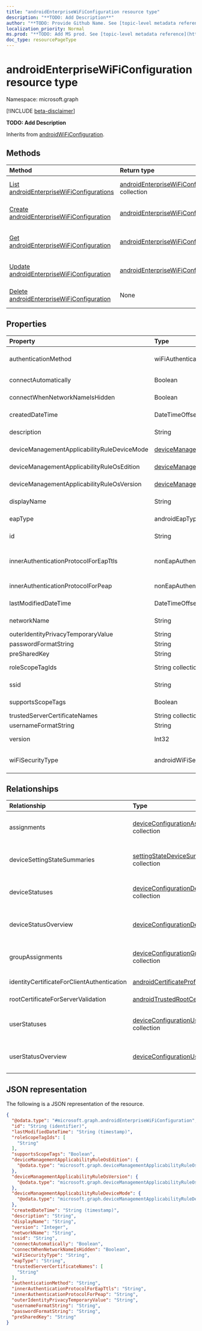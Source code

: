 ```yaml
---
title: "androidEnterpriseWiFiConfiguration resource type"
description: "**TODO: Add Description**"
author: "**TODO: Provide Github Name. See [topic-level metadata reference](https://msgo.azurewebsites.net/add/document/guidelines/metadata.html#topic-level-metadata)**"
localization_priority: Normal
ms.prod: "**TODO: Add MS prod. See [topic-level metadata reference](https://msgo.azurewebsites.net/add/document/guidelines/metadata.html#topic-level-metadata)**"
doc_type: resourcePageType
---
```


# androidEnterpriseWiFiConfiguration resource type

Namespace: microsoft.graph

[!INCLUDE [beta-disclaimer](../../includes/beta-disclaimer.md)]

**TODO: Add Description**


Inherits from [androidWiFiConfiguration](../resources/intune-androidwificonfiguration.md).

## Methods
|Method|Return type|Description|
|:---|:---|:---|
|[List androidEnterpriseWiFiConfigurations](../api/intune-androidenterprisewificonfiguration-list.md)|[androidEnterpriseWiFiConfiguration](../resources/intune-androidenterprisewificonfiguration.md) collection|Get a list of the [androidEnterpriseWiFiConfiguration](../resources/intune-androidenterprisewificonfiguration.md) objects and their properties.|
|[Create androidEnterpriseWiFiConfiguration](../api/intune-androidenterprisewificonfiguration-create.md)|[androidEnterpriseWiFiConfiguration](../resources/intune-androidenterprisewificonfiguration.md)|Create a new [androidEnterpriseWiFiConfiguration](../resources/intune-androidenterprisewificonfiguration.md) object.|
|[Get androidEnterpriseWiFiConfiguration](../api/intune-androidenterprisewificonfiguration-get.md)|[androidEnterpriseWiFiConfiguration](../resources/intune-androidenterprisewificonfiguration.md)|Read the properties and relationships of an [androidEnterpriseWiFiConfiguration](../resources/intune-androidenterprisewificonfiguration.md) object.|
|[Update androidEnterpriseWiFiConfiguration](../api/intune-androidenterprisewificonfiguration-update.md)|[androidEnterpriseWiFiConfiguration](../resources/intune-androidenterprisewificonfiguration.md)|Update the properties of an [androidEnterpriseWiFiConfiguration](../resources/intune-androidenterprisewificonfiguration.md) object.|
|[Delete androidEnterpriseWiFiConfiguration](../api/intune-androidenterprisewificonfiguration-delete.md)|None|Deletes an [androidEnterpriseWiFiConfiguration](../resources/intune-androidenterprisewificonfiguration.md) object.|

## Properties
|Property|Type|Description|
|:---|:---|:---|
|authenticationMethod|wiFiAuthenticationMethod|**TODO: Add Description**. Possible values are: `certificate`, `usernameAndPassword`, `derivedCredential`.|
|connectAutomatically|Boolean|**TODO: Add Description** Inherited from [androidWiFiConfiguration](../resources/intune-androidwificonfiguration.md).|
|connectWhenNetworkNameIsHidden|Boolean|**TODO: Add Description** Inherited from [androidWiFiConfiguration](../resources/intune-androidwificonfiguration.md).|
|createdDateTime|DateTimeOffset|**TODO: Add Description** Inherited from [deviceConfiguration](../resources/intune-deviceconfiguration.md).|
|description|String|**TODO: Add Description** Inherited from [deviceConfiguration](../resources/intune-deviceconfiguration.md).|
|deviceManagementApplicabilityRuleDeviceMode|[deviceManagementApplicabilityRuleDeviceMode](../resources/intune-devicemanagementapplicabilityruledevicemode.md)|**TODO: Add Description** Inherited from [deviceConfiguration](../resources/intune-deviceconfiguration.md).|
|deviceManagementApplicabilityRuleOsEdition|[deviceManagementApplicabilityRuleOsEdition](../resources/intune-devicemanagementapplicabilityruleosedition.md)|**TODO: Add Description** Inherited from [deviceConfiguration](../resources/intune-deviceconfiguration.md).|
|deviceManagementApplicabilityRuleOsVersion|[deviceManagementApplicabilityRuleOsVersion](../resources/intune-devicemanagementapplicabilityruleosversion.md)|**TODO: Add Description** Inherited from [deviceConfiguration](../resources/intune-deviceconfiguration.md).|
|displayName|String|**TODO: Add Description** Inherited from [deviceConfiguration](../resources/intune-deviceconfiguration.md).|
|eapType|androidEapType|**TODO: Add Description**. Possible values are: `eapTls`, `eapTtls`, `peap`.|
|id|String|**TODO: Add Description** Inherited from [entity](../resources/entity.md).|
|innerAuthenticationProtocolForEapTtls|nonEapAuthenticationMethodForEapTtlsType|**TODO: Add Description**. Possible values are: `unencryptedPassword`, `challengeHandshakeAuthenticationProtocol`, `microsoftChap`, `microsoftChapVersionTwo`.|
|innerAuthenticationProtocolForPeap|nonEapAuthenticationMethodForPeap|**TODO: Add Description**. Possible values are: `none`, `microsoftChapVersionTwo`.|
|lastModifiedDateTime|DateTimeOffset|**TODO: Add Description** Inherited from [deviceConfiguration](../resources/intune-deviceconfiguration.md).|
|networkName|String|**TODO: Add Description** Inherited from [androidWiFiConfiguration](../resources/intune-androidwificonfiguration.md).|
|outerIdentityPrivacyTemporaryValue|String|**TODO: Add Description**|
|passwordFormatString|String|**TODO: Add Description**|
|preSharedKey|String|**TODO: Add Description**|
|roleScopeTagIds|String collection|**TODO: Add Description** Inherited from [deviceConfiguration](../resources/intune-deviceconfiguration.md).|
|ssid|String|**TODO: Add Description** Inherited from [androidWiFiConfiguration](../resources/intune-androidwificonfiguration.md).|
|supportsScopeTags|Boolean|**TODO: Add Description** Inherited from [deviceConfiguration](../resources/intune-deviceconfiguration.md).|
|trustedServerCertificateNames|String collection|**TODO: Add Description**|
|usernameFormatString|String|**TODO: Add Description**|
|version|Int32|**TODO: Add Description** Inherited from [deviceConfiguration](../resources/intune-deviceconfiguration.md).|
|wiFiSecurityType|androidWiFiSecurityType|**TODO: Add Description** Inherited from [androidWiFiConfiguration](../resources/intune-androidwificonfiguration.md). Possible values are: `open`, `wpaEnterprise`, `wpa2Enterprise`.|

## Relationships
|Relationship|Type|Description|
|:---|:---|:---|
|assignments|[deviceConfigurationAssignment](../resources/intune-deviceconfigurationassignment.md) collection|**TODO: Add Description** Inherited from [deviceConfiguration](../resources/deviceconfiguration.md)|
|deviceSettingStateSummaries|[settingStateDeviceSummary](../resources/intune-settingstatedevicesummary.md) collection|**TODO: Add Description** Inherited from [deviceConfiguration](../resources/deviceconfiguration.md)|
|deviceStatuses|[deviceConfigurationDeviceStatus](../resources/intune-deviceconfigurationdevicestatus.md) collection|**TODO: Add Description** Inherited from [deviceConfiguration](../resources/deviceconfiguration.md)|
|deviceStatusOverview|[deviceConfigurationDeviceOverview](../resources/intune-deviceconfigurationdeviceoverview.md)|**TODO: Add Description** Inherited from [deviceConfiguration](../resources/deviceconfiguration.md)|
|groupAssignments|[deviceConfigurationGroupAssignment](../resources/intune-deviceconfigurationgroupassignment.md) collection|**TODO: Add Description** Inherited from [deviceConfiguration](../resources/deviceconfiguration.md)|
|identityCertificateForClientAuthentication|[androidCertificateProfileBase](../resources/intune-androidcertificateprofilebase.md)|**TODO: Add Description**|
|rootCertificateForServerValidation|[androidTrustedRootCertificate](../resources/intune-androidtrustedrootcertificate.md)|**TODO: Add Description**|
|userStatuses|[deviceConfigurationUserStatus](../resources/intune-deviceconfigurationuserstatus.md) collection|**TODO: Add Description** Inherited from [deviceConfiguration](../resources/deviceconfiguration.md)|
|userStatusOverview|[deviceConfigurationUserOverview](../resources/intune-deviceconfigurationuseroverview.md)|**TODO: Add Description** Inherited from [deviceConfiguration](../resources/deviceconfiguration.md)|

## JSON representation
The following is a JSON representation of the resource.
<!-- {
  "blockType": "resource",
  "keyProperty": "id",
  "@odata.type": "microsoft.graph.androidEnterpriseWiFiConfiguration",
  "baseType": "microsoft.graph.androidWiFiConfiguration",
  "openType": false
}
-->
``` json
{
  "@odata.type": "#microsoft.graph.androidEnterpriseWiFiConfiguration",
  "id": "String (identifier)",
  "lastModifiedDateTime": "String (timestamp)",
  "roleScopeTagIds": [
    "String"
  ],
  "supportsScopeTags": "Boolean",
  "deviceManagementApplicabilityRuleOsEdition": {
    "@odata.type": "microsoft.graph.deviceManagementApplicabilityRuleOsEdition"
  },
  "deviceManagementApplicabilityRuleOsVersion": {
    "@odata.type": "microsoft.graph.deviceManagementApplicabilityRuleOsVersion"
  },
  "deviceManagementApplicabilityRuleDeviceMode": {
    "@odata.type": "microsoft.graph.deviceManagementApplicabilityRuleDeviceMode"
  },
  "createdDateTime": "String (timestamp)",
  "description": "String",
  "displayName": "String",
  "version": "Integer",
  "networkName": "String",
  "ssid": "String",
  "connectAutomatically": "Boolean",
  "connectWhenNetworkNameIsHidden": "Boolean",
  "wiFiSecurityType": "String",
  "eapType": "String",
  "trustedServerCertificateNames": [
    "String"
  ],
  "authenticationMethod": "String",
  "innerAuthenticationProtocolForEapTtls": "String",
  "innerAuthenticationProtocolForPeap": "String",
  "outerIdentityPrivacyTemporaryValue": "String",
  "usernameFormatString": "String",
  "passwordFormatString": "String",
  "preSharedKey": "String"
}
```

